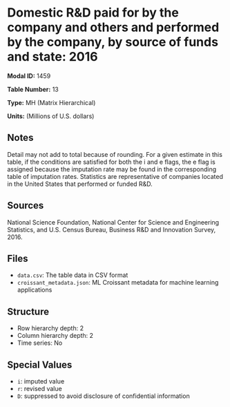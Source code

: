 # Domestic R&D paid for by the company and others and performed by the company, by source of funds and state: 2016

**Modal ID:** 1459

**Table Number:** 13

**Type:** MH (Matrix Hierarchical)

**Units:** (Millions of U.S. dollars)

## Notes

Detail may not add to total because of rounding. For a given estimate in this table, if the conditions are satisfied for both the i and e flags, the e flag is assigned because the imputation rate may be found in the corresponding table of imputation rates. Statistics are representative of companies located in the United States that performed or funded R&D.

## Sources

National Science Foundation, National Center for Science and Engineering Statistics, and U.S. Census Bureau, Business R&D and Innovation Survey, 2016.

## Files

- `data.csv`: The table data in CSV format
- `croissant_metadata.json`: ML Croissant metadata for machine learning applications

## Structure

- Row hierarchy depth: 2
- Column hierarchy depth: 2
- Time series: No

## Special Values

- `i`: imputed value
- `r`: revised value
- `D`: suppressed to avoid disclosure of confidential information
